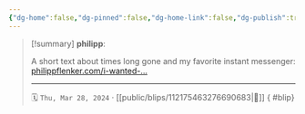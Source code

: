 ```yaml
---
{"dg-home":false,"dg-pinned":false,"dg-home-link":false,"dg-publish":true,"type":"blip","disabled rules":["yaml-title","yaml-title-alias","file-name-heading"],"title":"philipp on mastodon @ 2024-03-28","created-date":"2024-03-28T21:35:32","id":112175463276690690,"updated-date":"2025-05-03T15:51:29","dg-path":"blips/112175463276690683.md","permalink":"/blips/112175463276690683/","dgPassFrontmatter":true,"created":"2024-03-28T21:35:32","updated":"2025-05-03T15:51:29"}
---
```


> [!summary] **philipp**:
>
> A short text about times long gone and my favorite instant messenger: [philippflenker.com/i-wanted-…](https:/philippflenker.com/i-wanted-to-tell-you-about-my-favourite-instant-messenger/)
> - - -
>
> 🗓️ `Thu, Mar 28, 2024` · [[public/blips/112175463276690683\|🔗]]
{ #blip}

